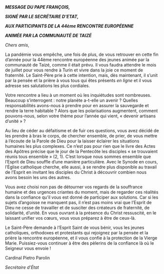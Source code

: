 ***MESSAGE DU PAPE FRANÇOIS,***

***SIGNÉ PAR LE SECRÉTAIRE D'ETAT,***

***AUX PARTICIPANTS DE LA 44ème RENCONTRE EUROPÉENNE***

***ANIMÉE PAR LA COMMUNAUTÉ DE TAIZÉ***

*Chers amis*,

La pandémie vous empêche, une fois de plus, de vous retrouver en cette fin d’année pour la 44ème rencontre européenne des jeunes animée par la communauté de Taizé, comme il était prévu. Il vous faudra attendre le mois de juillet pour vous rendre à Turin et vivre dans la joie ce moment de fraternité. Le Saint-Père prie à cette intention, mais, dès maintenant, il s’unit par la pensée et la prière à vous tous qui êtes présents *en ligne* et il vous adresse ses salutations les plus cordiales.

Votre rencontre a lieu à un moment où les inquiétudes sont nombreuses. Beaucoup s’interrogent : notre planète a-t-elle un avenir ? Quelles responsabilités avons-nous à prendre pour en assurer la sauvegarde et rendre la terre habitable ? Alors que les polarisations augmentent, comment pouvons-nous, selon votre thème pour l’année qui vient, « devenir artisans d’unité » ?

Au lieu de céder au défaitisme et de fuir ces questions, vous avez décidé de les prendre à bras le corps, de chercher ensemble, de prier, de vous mettre à l’écoute de la Parole de Dieu pour la laisser éclairer les situations humaines les plus complexes. Ce n’est pas pour rien que le livre des Actes des Apôtres précise que le jour de la Pentecôte les disciples « se trouvaient réunis tous ensemble » (2, 1). C’est lorsque nous sommes ensemble que l’Esprit de Dieu souffle d’une manière particulière. Avec le Synode en cours, l’Église catholique cherche, elle aussi, à se rendre plus disponible au travail de l’Esprit en invitant les disciples du Christ à découvrir combien nous avons besoin les uns des autres.

Vous avez choisi non pas de détourner vos regards de la souffrance humaine et des urgences criantes du moment, mais de regarder ces réalités dans la confiance qu’il vous est donné de participer aux solutions. Car si les sujets d’angoisse ne manquent pas, il n’est pas moins vrai que l’Esprit de Dieu ne cesse de travailler et de susciter des créateurs de fraternité, de solidarité, d’unité. En vous ouvrant à la présence du Christ ressuscité, en le laissant unifier vos cœurs, vous vous préparez à être de ceux-là.

Le Saint-Père demande à l’Esprit Saint de vous bénir, vous les jeunes catholiques, orthodoxes et protestants qui rejoignez par la pensée et la prière la rencontre européenne, et il vous confie à la protection de la Vierge Marie. Puissiez-vous continuer à être des pèlerins de la confiance là où le Seigneur vous envoie !

Cardinal Pietro Parolin

*Secrétaire d’État*